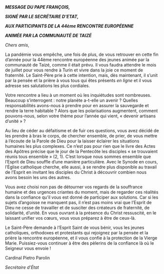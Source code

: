 ***MESSAGE DU PAPE FRANÇOIS,***

***SIGNÉ PAR LE SECRÉTAIRE D'ETAT,***

***AUX PARTICIPANTS DE LA 44ème RENCONTRE EUROPÉENNE***

***ANIMÉE PAR LA COMMUNAUTÉ DE TAIZÉ***

*Chers amis*,

La pandémie vous empêche, une fois de plus, de vous retrouver en cette fin d’année pour la 44ème rencontre européenne des jeunes animée par la communauté de Taizé, comme il était prévu. Il vous faudra attendre le mois de juillet pour vous rendre à Turin et vivre dans la joie ce moment de fraternité. Le Saint-Père prie à cette intention, mais, dès maintenant, il s’unit par la pensée et la prière à vous tous qui êtes présents *en ligne* et il vous adresse ses salutations les plus cordiales.

Votre rencontre a lieu à un moment où les inquiétudes sont nombreuses. Beaucoup s’interrogent : notre planète a-t-elle un avenir ? Quelles responsabilités avons-nous à prendre pour en assurer la sauvegarde et rendre la terre habitable ? Alors que les polarisations augmentent, comment pouvons-nous, selon votre thème pour l’année qui vient, « devenir artisans d’unité » ?

Au lieu de céder au défaitisme et de fuir ces questions, vous avez décidé de les prendre à bras le corps, de chercher ensemble, de prier, de vous mettre à l’écoute de la Parole de Dieu pour la laisser éclairer les situations humaines les plus complexes. Ce n’est pas pour rien que le livre des Actes des Apôtres précise que le jour de la Pentecôte les disciples « se trouvaient réunis tous ensemble » (2, 1). C’est lorsque nous sommes ensemble que l’Esprit de Dieu souffle d’une manière particulière. Avec le Synode en cours, l’Église catholique cherche, elle aussi, à se rendre plus disponible au travail de l’Esprit en invitant les disciples du Christ à découvrir combien nous avons besoin les uns des autres.

Vous avez choisi non pas de détourner vos regards de la souffrance humaine et des urgences criantes du moment, mais de regarder ces réalités dans la confiance qu’il vous est donné de participer aux solutions. Car si les sujets d’angoisse ne manquent pas, il n’est pas moins vrai que l’Esprit de Dieu ne cesse de travailler et de susciter des créateurs de fraternité, de solidarité, d’unité. En vous ouvrant à la présence du Christ ressuscité, en le laissant unifier vos cœurs, vous vous préparez à être de ceux-là.

Le Saint-Père demande à l’Esprit Saint de vous bénir, vous les jeunes catholiques, orthodoxes et protestants qui rejoignez par la pensée et la prière la rencontre européenne, et il vous confie à la protection de la Vierge Marie. Puissiez-vous continuer à être des pèlerins de la confiance là où le Seigneur vous envoie !

Cardinal Pietro Parolin

*Secrétaire d’État*